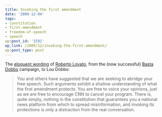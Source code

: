 ```yaml
---
title: Invoking the first amendment
date: '2009-12-04'
tags:
- constitution
- first-amendment
- freedom-of-speech
- speech
wp:post_id: '1591'
wp_link: /2009/12/invoking-the-first-amendment/
wp:post_type: post
---
```


The [eloquent wording](http://www.huffingtonpost.com/roberto-lovato/bastadobbs-responds-to-in_b_329161.html) of [Roberto Lovato](http://presente.org/), from the (now successful) [Basta Dobbs](http://www.bastadobbs.com/) campaign, to Lou Dobbs:

> You and others have suggested that we are seeking to abridge your free speech. Such arguments exhibit a shallow understanding of what the first amendment protects. You are free to voice your opinions, just as we are free to encourage CNN to cancel your program. There is, quite simply, nothing in the constitution that guarantees you a national news platform from which to spread misinformation, and invoking its protections is only a distraction from the real conversation.
